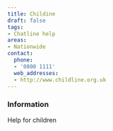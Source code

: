 ```yaml
---
title: Childine
draft: false
tags:
- Chatline help
areas:
- Nationwide
contact:
  phone:
  - '0800 1111'
  web_addresses:
  - http://www.childline.org.uk
---
```


### Information
Help for children

